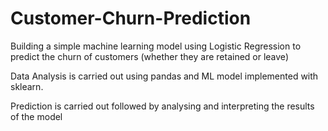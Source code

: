 # Customer-Churn-Prediction

Building a simple machine learning model using Logistic Regression to predict the churn of customers (whether they are retained or leave)

Data Analysis is carried out using pandas and ML model implemented with sklearn.

Prediction is carried out followed by analysing and interpreting the results of the model
